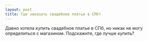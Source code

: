 ```yaml
---
layout: post 
title: Где заказать свадебное платье в СПб? 
--- 
```

Давно хотела купить свадебное платье в СПб, но никак не могу определиться с магазином. Подскажите, где лучше купить?
